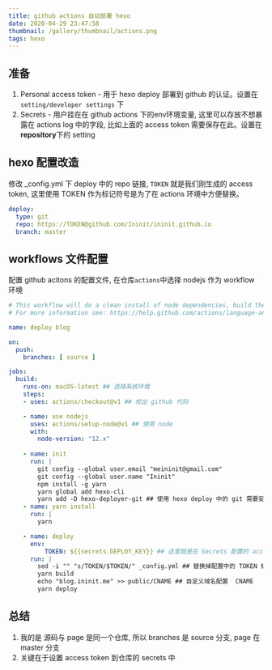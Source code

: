 ```yaml
---
title: github actions 自动部署 hexo
date: 2020-04-29 23:47:58
thumbnail: /gallery/thumbnail/actions.png
tags: hexo
---
```


## 准备

1. Personal access token - 用于 hexo deploy 部署到 github 的认证。设置在`setting/developer settings` 下
2. Secrets - 用户挂在在 github actions 下的env环境变量, 这里可以存放不想暴露在 actions log 中的字段, 比如上面的 access token 需要保存在此。设置在**repository**下的 setting

## hexo 配置改造

修改 _config.yml 下 deploy 中的 repo 链接, `TOKEN` 就是我们刚生成的 access token, 这里使用 TOKEN 作为标记符号是为了在 actions 环境中方便替换。

```yml
deploy:
  type: git
  repo: https://TOKEN@github.com/Ininit/ininit.github.io
  branch: master
```

## workflows 文件配置

配置 github acitons 的配置文件, 在仓库`actions`中选择 nodejs 作为 workflow 环境

```yaml
# This workflow will do a clean install of node dependencies, build the source code and run tests across different versions of node
# For more information see: https://help.github.com/actions/language-and-framework-guides/using-nodejs-with-github-actions

name: deploy blog

on:
  push:
    branches: [ source ]

jobs:
  build:
    runs-on: macOS-latest ## 选择系统环境
    steps:
    - uses: actions/checkout@v1 ## 检出 github 代码

    - name: use nodejs
      uses: actions/setup-node@v1 ## 使用 node 
      with:
        node-version: "12.x"
        
    - name: init
      run: |
        git config --global user.email "meininit@gmail.com"
        git config --global user.name "Ininit"
        npm install -g yarn
        yarn global add hexo-cli 
        yarn add -D hexo-deployer-git ## 使用 hexo deploy 中的 git 需要安装这个插件
    - name: yarn install
      run: |
        yarn

    - name: deploy
      env:
          TOKEN: ${{secrets.DEPLOY_KEY}} ## 这里就是在 Secrets 配置的 access token
      run: |
        sed -i "" "s/TOKEN/$TOKEN/" _config.yml ## 替换掉配置中的 TOKEN 标记
        yarn build
        echo "blog.ininit.me" >> public/CNAME ## 自定义域名配置  CNAME
        yarn deploy
```

## 总结

1. 我的是 源码与 page 是同一个仓库, 所以 branches 是 source 分支, page 在 master 分支
2. 关键在于设置 access token 到仓库的 secrets 中

